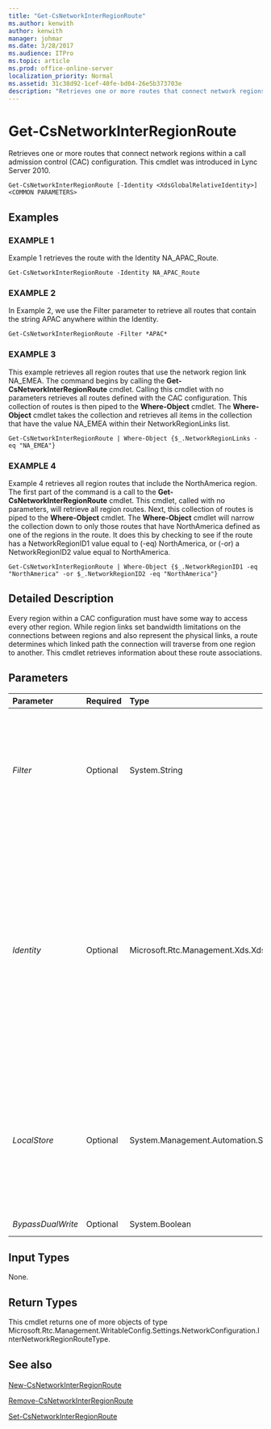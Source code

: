 ```yaml
---
title: "Get-CsNetworkInterRegionRoute"
ms.author: kenwith
author: kenwith
manager: johmar
ms.date: 3/28/2017
ms.audience: ITPro
ms.topic: article
ms.prod: office-online-server
localization_priority: Normal
ms.assetid: 31c38d92-1cef-40fe-bd04-26e5b373703e
description: "Retrieves one or more routes that connect network regions within a call admission control (CAC) configuration. This cmdlet was introduced in Lync Server 2010."
---
```


# Get-CsNetworkInterRegionRoute
 
Retrieves one or more routes that connect network regions within a call admission control (CAC) configuration. This cmdlet was introduced in Lync Server 2010.
  
```
Get-CsNetworkInterRegionRoute [-Identity <XdsGlobalRelativeIdentity>] <COMMON PARAMETERS>

```

## Examples

### EXAMPLE 1

Example 1 retrieves the route with the Identity NA_APAC_Route.
  
```
Get-CsNetworkInterRegionRoute -Identity NA_APAC_Route
```

### EXAMPLE 2

In Example 2, we use the Filter parameter to retrieve all routes that contain the string APAC anywhere within the Identity.
  
```
Get-CsNetworkInterRegionRoute -Filter *APAC*
```

### EXAMPLE 3

This example retrieves all region routes that use the network region link NA_EMEA. The command begins by calling the **Get-CsNetworkInterRegionRoute** cmdlet. Calling this cmdlet with no parameters retrieves all routes defined with the CAC configuration. This collection of routes is then piped to the **Where-Object** cmdlet. The **Where-Object** cmdlet takes the collection and retrieves all items in the collection that have the value NA_EMEA within their NetworkRegionLinks list.
  
```
Get-CsNetworkInterRegionRoute | Where-Object {$_.NetworkRegionLinks -eq "NA_EMEA"}
```

### EXAMPLE 4

Example 4 retrieves all region routes that include the NorthAmerica region. The first part of the command is a call to the **Get-CsNetworkInterRegionRoute** cmdlet. This cmdlet, called with no parameters, will retrieve all region routes. Next, this collection of routes is piped to the **Where-Object** cmdlet. The **Where-Object** cmdlet will narrow the collection down to only those routes that have NorthAmerica defined as one of the regions in the route. It does this by checking to see if the route has a NetworkRegionID1 value equal to (-eq) NorthAmerica, or (-or) a NetworkRegionID2 value equal to NorthAmerica.
  
```
Get-CsNetworkInterRegionRoute | Where-Object {$_.NetworkRegionID1 -eq "NorthAmerica" -or $_.NetworkRegionID2 -eq "NorthAmerica"}
```

## Detailed Description

Every region within a CAC configuration must have some way to access every other region. While region links set bandwidth limitations on the connections between regions and also represent the physical links, a route determines which linked path the connection will traverse from one region to another. This cmdlet retrieves information about these route associations.
  
## Parameters

|**Parameter**|**Required**|**Type**|**Description**|
|:-----|:-----|:-----|:-----|
| _Filter_ <br/> |Optional  <br/> |System.String  <br/> |A string that allows you to retrieve routes based on matching the Identity values to the wildcard string passed as a value to this parameter.  <br/> |
| _Identity_ <br/> |Optional  <br/> |Microsoft.Rtc.Management.Xds.XdsGlobalRelativeIdentity  <br/> |The unique identifier for the network region route you want to retrieve. Network region routes are created only at the global scope, so this identifier does not need to specify a scope. Instead, it contains a string that is a unique name that identifies a particular route.  <br/> |
| _LocalStore_ <br/> |Optional  <br/> |System.Management.Automation.SwitchParameter  <br/> |Retrieves the network interregion route information from the local replica of the Central Management store, rather than the Central Management store itself.  <br/> |
| _BypassDualWrite_ <br/> |Optional  <br/> |System.Boolean  <br/> |PARAMVALUE: $true | $false  <br/> |
   
## Input Types

None.
  
## Return Types

This cmdlet returns one of more objects of type Microsoft.Rtc.Management.WritableConfig.Settings.NetworkConfiguration.InterNetworkRegionRouteType.
  
## See also

#### 

[New-CsNetworkInterRegionRoute](new-csnetworkinterregionroute.md)
  
[Remove-CsNetworkInterRegionRoute](remove-csnetworkinterregionroute.md)
  
[Set-CsNetworkInterRegionRoute](set-csnetworkinterregionroute.md)

